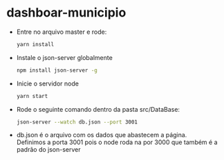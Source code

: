 # dashboar-municipio

* Entre no arquivo master e rode:	
  ```sh 	
  yarn install 	
  ```  	
* Instale o json-server globalmente	

  ```sh	
  npm install json-server -g	
  ```	
* Inicie o servidor node

  ```sh	
  yarn start	
  ```	
* Rode o seguinte comando dentro da pasta src/DataBase:	
  ```sh	
  json-server --watch db.json --port 3001	
  ```	
* db.json é o arquivo com os dados que abastecem a página. 	
  Definimos a porta 3001 pois o node roda na por 3000 que também é a padrão do json-server	
